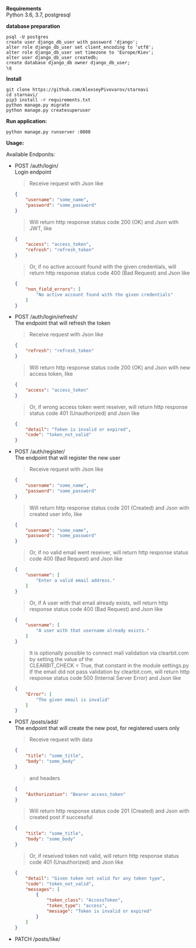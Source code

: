 
**Requirements**    
Python 3.6, 3.7,
postgresql


**database preparation**
```
psql -U postgres
create user django_db_user with password 'django';
alter role django_db_user set client_encoding to 'utf8';
alter role django_db_user set timezone to 'Europe/Kiev';
alter user django_db_user createdb;
create database django_db owner django_db_user;
\q
```


**Install**
```
git clone https://github.com/AlexseyPivovarov/starnavi
cd starnavi/
pip3 install -r requirements.txt
python manage.py migrate
python manage.py createsuperuser
```


**Run application:**
```
python manage.py runserver :8080
```


**Usage:**

Available Endponits:

- POST /auth/login/   
    Login endpoint
    >Receive request with Json like  
    ```json
    {
        "username": "some_name",
        "password": "some_password"
    }
    ```   
    >Will return http response status code 200 (OK) and Json with JWT, like  
    ```json
    {
        "access": "access_token",
        "refresh": "refresh_token"
    }
    ```
    >Or, if no active account found with the given credentials, will return http response status code 400 (Bad Request) and Json like
    ```json
    {
        "non_field_errors": [
            "No active account found with the given credentials"
        ]
    }
    ```
    
- POST /auth/login/refresh/       
    The endpoint that will refresh the token
    >Receive request with Json like
    ```json
    {
        "refresh": "refresh_token"
    }
    ```    
    >Will return http response status code 200 (OK) and Json with new access token, like 
    ```json
    {
        "access": "access_token"
    }
    ```
    >Or, if wrong access token went reseiver, will return http response status code 401 (Unauthorized) and Json like
    ```json
    {
        "detail": "Token is invalid or expired",
        "code": "token_not_valid"
    }
    ```

- POST /auth/register/    
    The endpoint that will register the new user
    >Receive request with Json like
    ```json
    {
        "username": "some_name",
        "password": "some_password"
    }
    ```    
    >Will return http response status code 201 (Created) and Json with created user info, like 
    ```json
    {
        "username": "some_name",
        "password": "some_password"
    }
    ```
    >Or, if no valid email went reseiver, will return http response status code 400 (Bad Request) and Json like
    ```json
    {
        "username": [
            "Enter a valid email address."
        ]
    }
    ```
    >Or, if A user with that email already exists, will return http response status code 400 (Bad Request) and Json like
    ```json
    {
        "username": [
            "A user with that username already exists."
        ]
    }
    ```
     >It is optionally possible to connect mail validation via clearbit.com by setting the value of the  
     CLEARBIT_CHECK = True, that constant in the module settings.py  
     If the email did not pass validation by clearbit.com, will return http response status code 500 (Internal Server Error) and Json like
    ```json
    {
        "Error": [
            "The given email is invalid"
        ]
    }
    ```
    
- POST /posts/add/    
    The endpoint that will create the new post, for registered users only
    >Receive request with data
    ```json
    {
        "title": "some_title", 
        "body": "some_body"
    }
    ```    
    >and headers 
    ```json
    {
        "Authorization": "Bearer access_token"
    }
    ```   
    >Will return http response status code 201 (Created) and Json with created post if successful
    ```json
    {
        "title": "some_title", 
        "body": "some_body"
    }
    ```
    >Or, if reseived token not valid, will return http response status code 401 (Unauthorized) and Json like
    ```json
    {
        "detail": "Given token not valid for any token type",
        "code": "token_not_valid",
        "messages": [
            {
                "token_class": "AccessToken",
                "token_type": "access",
                "message": "Token is invalid or expired"
            }
        ]
    }
    ```
    
- PATCH /posts/like/<title>/    
    The endpoint that will update the likes counter in the post, only for registered users
    ><title> - the title of the post you want to update    
  
    >Receive request with {"Authorization": "Bearer access_token"} in headers   
    Will return an updated post if successful or an error message if something went wrong, as Json   

- PATCH /posts/unlike/<title>/    
    The endpoint that will update the unlikes counter in the post, only for registered users
    ><title> - the title of the post you want to update    
  
    >Receive request with {"Authorization": "Bearer access_token"} in headers   
    Will return an updated post if successful or an error message if something went wrong, as Json   
